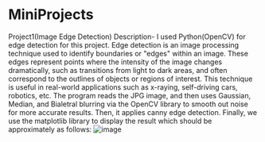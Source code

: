 # MiniProjects
Project1(Image Edge Detection) Description- I used Python(OpenCV) for edge detection for this project. Edge detection is an image processing technique used to identify boundaries or "edges" within an image. These edges represent points where the intensity of the image changes dramatically, such as transitions from light to dark areas, and often correspond to the outlines of objects or regions of interest. This technique is useful in real-world applications such as x-raying, self-driving cars, robotics, etc.
The program reads the JPG image, and then uses Gaussian, Median, and Bialetral blurring via the OpenCV library to smooth out noise for more accurate results. Then, it applies canny edge detection. Finally, we use the matplotlib library to display the result which should be approximately as follows:
![image](https://github.com/user-attachments/assets/ec4fa34b-4491-4151-8d1a-80928036e01a)

